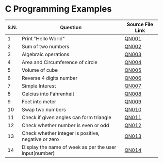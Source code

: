# C Programming Examples

| S.N. | Question                                               | Source File Link          |
| ---- | ------------------------------------------------------ | ------------------------- |
| 1    | Print "Hello World"                                    | [QN001](examples/QN001.c) |
| 2    | Sum of two numbers                                     | [QN002](examples/QN002.c) |
| 3    | Algebraic operations                                   | [QN003](examples/QN003.c) |
| 4    | Area and Circumference of circle                       | [QN004](examples/QN004.c) |
| 5    | Volume of cube                                         | [QN005](examples/QN005.c) |
| 6    | Reverse 4 digits number                                | [QN006](examples/QN006.c) |
| 7    | Simple Interest                                        | [QN007](examples/QN007.c) |
| 8    | Celcius into Fahrenheit                                | [QN008](examples/QN008.c) |
| 9    | Feet into meter                                        | [QN009](examples/QN009.c) |
| 10   | Swap two numbers                                       | [QN010](examples/QNO10.c) |
| 11   | Check if given angles can form triangle                | [QN011](examples/QN011.c) |
| 12   | Check whether number is even or odd                    | [QN012](examples/QN012.c) |
| 13   | Check whether integer is positive, negative or zero    | [QN013](examples/QN013.c) |
| 14   | Display the name of week as per the user input(number) | [QN014](examples/QN014.c) |
